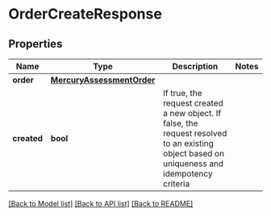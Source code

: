 # OrderCreateResponse


## Properties
Name | Type | Description | Notes
------------ | ------------- | ------------- | -------------
**order** | [**MercuryAssessmentOrder**](MercuryAssessmentOrder.md) |  | 
**created** | **bool** | If true, the request created a new object. If false, the request resolved to an existing object based on uniqueness and idempotency criteria | 

[[Back to Model list]](../README.md#documentation-for-models) [[Back to API list]](../README.md#documentation-for-api-endpoints) [[Back to README]](../README.md)


